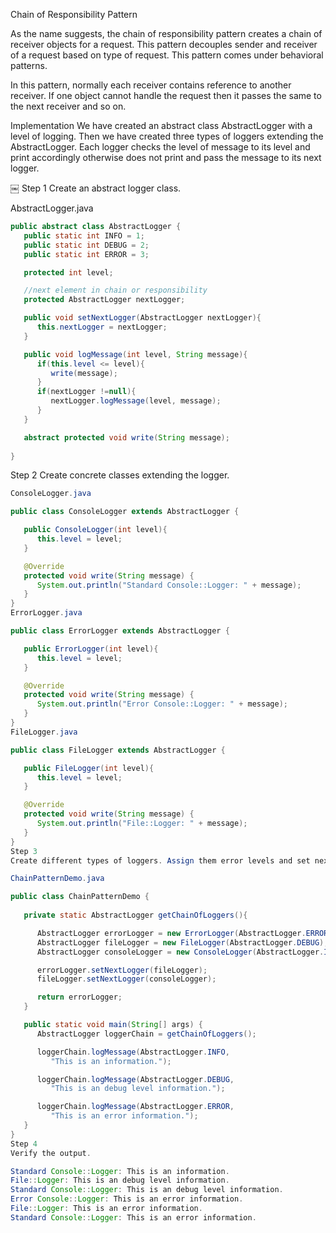 Chain of Responsibility Pattern

As the name suggests, the chain of responsibility pattern creates a chain of receiver objects for a request. This pattern decouples sender and receiver of a request based on type of request. This pattern comes under behavioral patterns.

In this pattern, normally each receiver contains reference to another receiver. If one object cannot handle the request then it passes the same to the next receiver and so on.

Implementation
We have created an abstract class AbstractLogger with a level of logging. Then we have created three types of loggers extending the AbstractLogger. Each logger checks the level of message to its level and print accordingly otherwise does not print and pass the message to its next logger.

￼
Step 1
Create an abstract logger class.

AbstractLogger.java
```java
public abstract class AbstractLogger {
   public static int INFO = 1;
   public static int DEBUG = 2;
   public static int ERROR = 3;

   protected int level;

   //next element in chain or responsibility
   protected AbstractLogger nextLogger;

   public void setNextLogger(AbstractLogger nextLogger){
      this.nextLogger = nextLogger;
   }

   public void logMessage(int level, String message){
      if(this.level <= level){
         write(message);
      }
      if(nextLogger !=null){
         nextLogger.logMessage(level, message);
      }
   }

   abstract protected void write(String message);
	
}
```
Step 2
Create concrete classes extending the logger.
```java
ConsoleLogger.java

public class ConsoleLogger extends AbstractLogger {

   public ConsoleLogger(int level){
      this.level = level;
   }

   @Override
   protected void write(String message) {		
      System.out.println("Standard Console::Logger: " + message);
   }
}
ErrorLogger.java

public class ErrorLogger extends AbstractLogger {

   public ErrorLogger(int level){
      this.level = level;
   }

   @Override
   protected void write(String message) {		
      System.out.println("Error Console::Logger: " + message);
   }
}
FileLogger.java

public class FileLogger extends AbstractLogger {

   public FileLogger(int level){
      this.level = level;
   }

   @Override
   protected void write(String message) {		
      System.out.println("File::Logger: " + message);
   }
}
Step 3
Create different types of loggers. Assign them error levels and set next logger in each logger. Next logger in each logger represents the part of the chain.

ChainPatternDemo.java

public class ChainPatternDemo {
	
   private static AbstractLogger getChainOfLoggers(){

      AbstractLogger errorLogger = new ErrorLogger(AbstractLogger.ERROR);
      AbstractLogger fileLogger = new FileLogger(AbstractLogger.DEBUG);
      AbstractLogger consoleLogger = new ConsoleLogger(AbstractLogger.INFO);

      errorLogger.setNextLogger(fileLogger);
      fileLogger.setNextLogger(consoleLogger);

      return errorLogger;	
   }

   public static void main(String[] args) {
      AbstractLogger loggerChain = getChainOfLoggers();

      loggerChain.logMessage(AbstractLogger.INFO, 
         "This is an information.");

      loggerChain.logMessage(AbstractLogger.DEBUG, 
         "This is an debug level information.");

      loggerChain.logMessage(AbstractLogger.ERROR, 
         "This is an error information.");
   }
}
Step 4
Verify the output.

Standard Console::Logger: This is an information.
File::Logger: This is an debug level information.
Standard Console::Logger: This is an debug level information.
Error Console::Logger: This is an error information.
File::Logger: This is an error information.
Standard Console::Logger: This is an error information.
```